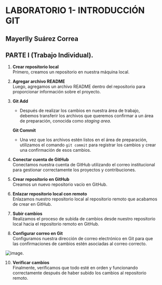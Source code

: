 # LABORATORIO 1- INTRODUCCIÓN GIT

## Mayerlly Suárez Correa 
## PARTE I (Trabajo Individual). 
1. **Crear repositorio local**  
   Primero, creamos un repositorio en nuestra máquina local.

2. **Agregar archivo README**  
   Luego, agregamos un archivo README dentro del repositorio para proporcionar información sobre el proyecto.

3. **Git Add**  
   - Después de realizar los cambios en nuestra área de trabajo, debemos transferir los archivos que queremos confirmar a un área de preparación, conocida como *staging area*.  
   
   **Git Commit**  
   - Una vez que los archivos estén listos en el área de preparación, utilizamos el comando `git commit` para registrar los cambios y crear una confirmación de esos cambios.

4. **Conectar cuenta de GitHub**  
   Conectamos nuestra cuenta de GitHub utilizando el correo institucional para gestionar correctamente los proyectos y contribuciones.

5. **Crear repositorio en GitHub**  
   Creamos un nuevo repositorio vacío en GitHub.

6. **Enlazar repositorio local con remoto**  
   Enlazamos nuestro repositorio local al repositorio remoto que acabamos de crear en GitHub.
   

8. **Subir cambios**  
   Realizamos el proceso de subida de cambios desde nuestro repositorio local hacia el repositorio remoto en GitHub.

9. **Configurar correo en Git**  
   Configuramos nuestra dirección de correo electrónico en Git para que las confirmaciones de cambios estén asociadas al correo correcto.


![image](https://github.com/user-attachments/assets/1803d176-4506-4bda-b3b9-ac80834cc53a).

10. **Verificar cambios**  
   Finalmente, verificamos que todo esté en orden y funcionando correctamente después de haber subido los cambios al repositorio remoto.

